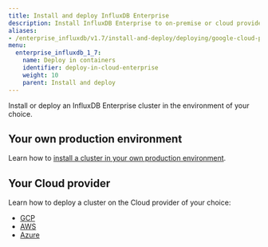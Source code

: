```yaml
---
title: Install and deploy InfluxDB Enterprise 
description: Install InfluxDB Enterprise to on-premise or cloud providers, including Google Cloud Platform and Amazon Web Services
aliases:
- /enterprise_influxdb/v1.7/install-and-deploy/deploying/google-cloud-platform/
menu:
  enterprise_influxdb_1_7:
    name: Deploy in containers
    identifier: deploy-in-cloud-enterprise
    weight: 10
    parent: Install and deploy
---
```


Install or deploy an InfluxDB Enterprise cluster in the environment of your choice.

## Your own production environment

Learn how to [install a cluster in your own production environment](/enterprise_influxdb/v1.7/install-and-deploy/production_installation/).

## Your Cloud provider

Learn how to deploy a cluster on the Cloud provider of your choice:

   - [GCP](/enterprise_influxdb/v1.7/install-and-deploy/google-cloud-platform/)
   - [AWS](/enterprise_influxdb/v1.7/install-and-deploy/aws/)
   - [Azure](/enterprise_influxdb/v1.8/install-and-deploy/deploying/azure/)
